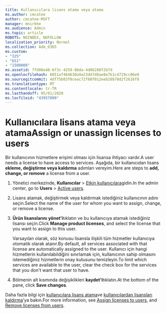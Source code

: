 ```yaml
---
title: Kullanıcılara lisans atama veya atama
ms.author: cmcatee
author: cmcatee-MSFT
manager: mnirkhe
ms.audience: Admin
ms.topic: article
ROBOTS: NOINDEX, NOFOLLOW
localization_priority: Normal
ms.collection: Adm_O365
ms.custom:
- "325"
- "651"
- "1500008"
ms.assetid: 7fd08e48-6f3c-4259-88da-4d06288f2b7d
ms.openlocfilehash: 6051af464630a9a23d47d8ae8e7b1c4729cc06e0
ms.sourcegitcommit: 4df75b03f8ceac72f68f012eeb28b78d2f2616f8
ms.translationtype: MT
ms.contentlocale: tr-TR
ms.lasthandoff: 05/01/2020
ms.locfileid: "43957890"
---
```

# <a name="assign-or-unassign-licenses-to-users"></a><span data-ttu-id="0ab12-102">Kullanıcılara lisans atama veya atama</span><span class="sxs-lookup"><span data-stu-id="0ab12-102">Assign or unassign licenses to users</span></span>

<span data-ttu-id="0ab12-103">Bir kullanıcının hizmetlere erişimi olması için lisansa ihtiyacı vardır.</span><span class="sxs-lookup"><span data-stu-id="0ab12-103">A user needs a license to have access to services.</span></span> <span data-ttu-id="0ab12-104">Aşağıda, bir kullanıcıdan lisans **ekleme, değiştirme veya kaldırma** adımları vereyim.</span><span class="sxs-lookup"><span data-stu-id="0ab12-104">Here are steps to **add, change, or remove** a license from a user.</span></span>
  
1. <span data-ttu-id="0ab12-105">Yönetici merkezinde, **Kullanıcılar** \> [Etkin kullanıcılara](https://go.microsoft.com/fwlink/p/?linkid=834822)gidin.</span><span class="sxs-lookup"><span data-stu-id="0ab12-105">In the admin center, go to **Users** \> [Active users](https://go.microsoft.com/fwlink/p/?linkid=834822).</span></span>

2. <span data-ttu-id="0ab12-106">Lisans atamak, değiştirmek veya kaldırmak istediğiniz kullanıcının adını seçin.</span><span class="sxs-lookup"><span data-stu-id="0ab12-106">Select the name of the user for whom you want to assign, change, or remove a license.</span></span>

3. <span data-ttu-id="0ab12-107">**Ürün lisanslarını yönet'i**tıklatın ve bu kullanıcıya atamak istediğiniz lisansı seçin.</span><span class="sxs-lookup"><span data-stu-id="0ab12-107">Click **Manage product licenses**, and select the license that you want to assign to this user.</span></span>

    <span data-ttu-id="0ab12-108">Varsayılan olarak, söz konusu lisansla ilişkili tüm hizmetler kullanıcıya otomatik olarak atanır.</span><span class="sxs-lookup"><span data-stu-id="0ab12-108">By default, all services associated with that license are automatically assigned to the user.</span></span> <span data-ttu-id="0ab12-109">Kullanıcı için hangi hizmetlerin kullanılabildiğini sınırlamak için, kullanıcının sahip olmasını istemediğiniz hizmetlerin onay kutusunu temizleyin.</span><span class="sxs-lookup"><span data-stu-id="0ab12-109">To limit which services are available to the user, clear the check box for the services that you don't want that user to have.</span></span>

4. <span data-ttu-id="0ab12-110">Bölmenin alt kısmında değişiklikleri **kaydet'i**tıklatın.</span><span class="sxs-lookup"><span data-stu-id="0ab12-110">At the bottom of the pane, click **Save changes**.</span></span>

<span data-ttu-id="0ab12-111">Daha fazla bilgi için [kullanıcılara lisans atama](https://docs.microsoft.com/office365/admin/subscriptions-and-billing/assign-licenses-to-users)ve [kullanıcılardan lisansları kaldırma](https://docs.microsoft.com/office365/admin/subscriptions-and-billing/remove-licenses-from-users)'ya bakın.</span><span class="sxs-lookup"><span data-stu-id="0ab12-111">For more information, see [Assign licenses to users](https://docs.microsoft.com/office365/admin/subscriptions-and-billing/assign-licenses-to-users), and [Remove licenses from users](https://docs.microsoft.com/office365/admin/subscriptions-and-billing/remove-licenses-from-users).</span></span>